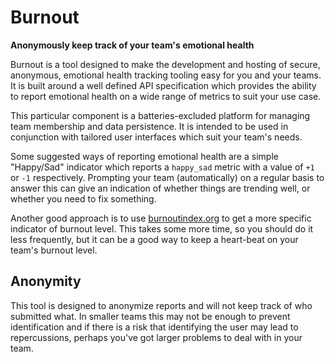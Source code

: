 # Burnout
**Anonymously keep track of your team's emotional health**

Burnout is a tool designed to make the development and hosting of secure, anonymous, emotional
health tracking tooling easy for you and your teams. It is built around a well defined API
specification which provides the ability to report emotional health on a wide range of metrics
to suit your use case.

This particular component is a batteries-excluded platform for managing team membership and
data persistence. It is intended to be used in conjunction with tailored user interfaces which
suit your team's needs.

Some suggested ways of reporting emotional health are a simple "Happy/Sad" indicator which
reports a `happy_sad` metric with a value of `+1` or `-1` respectively. Prompting your team
(automatically) on a regular basis to answer this can give an indication of whether things
are trending well, or whether you need to fix something.

Another good approach is to use [burnoutindex.org](https://burnoutindex.org) to get a more
specific indicator of burnout level. This takes some more time, so you should do it less
frequently, but it can be a good way to keep a heart-beat on your team's burnout level.

## Anonymity
This tool is designed to anonymize reports and will not keep track of who submitted what.
In smaller teams this may not be enough to prevent identification and if there is a risk
that identifying the user may lead to repercussions, perhaps you've got larger problems
to deal with in your team.